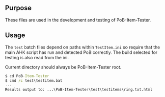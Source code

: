 ## Purpose

These files are used in the development and testing of PoB-Item-Tester.

## Usage

The `test` batch files depend on paths within `TestItem.ini` so require that the main AHK script has run and detected PoB correctly. The build selected for testing is also read from the ini.

Current directory should always be PoB-Item-Tester root.

```bat
$ cd PoB-Item-Tester
$ cmd /c test\testitem.bat
...
Results output to: ...\PoB-Item-Tester\test\testitems\ring.txt.html
```
